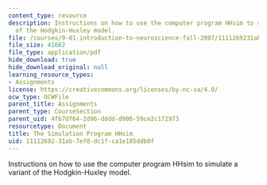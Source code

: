```yaml
---
content_type: resource
description: Instructions on how to use the computer program HHsim to simulate a variant
  of the Hodgkin-Huxley model.
file: /courses/9-01-introduction-to-neuroscience-fall-2007/1111269231ab7ef0dc1fca1e185ddb0f_pset1_hhsim.pdf
file_size: 41662
file_type: application/pdf
hide_download: true
hide_download_original: null
learning_resource_types:
- Assignments
license: https://creativecommons.org/licenses/by-nc-sa/4.0/
ocw_type: OCWFile
parent_title: Assignments
parent_type: CourseSection
parent_uid: 4fb7df64-2d96-dddd-d906-59ce2c172973
resourcetype: Document
title: The Simulation Program HHsim
uid: 11112692-31ab-7ef0-dc1f-ca1e185ddb0f
---
```

Instructions on how to use the computer program HHsim to simulate a variant of the Hodgkin-Huxley model.